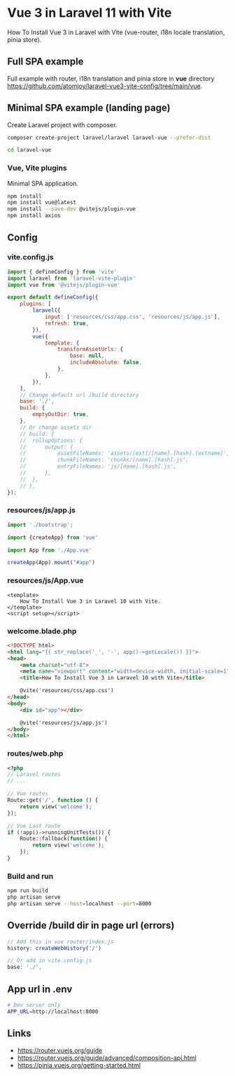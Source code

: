# Vue 3 in Laravel 11 with Vite

How To Install Vue 3 in Laravel with Vite (vue-router, i18n locale translation, pinia store).

## Full SPA example

Full example with router, i18n translation and pinia store in **vue** directory <https://github.com/atomjoy/laravel-vue3-vite-config/tree/main/vue>.

## Minimal SPA example (landing page)

Create Laravel project with composer.

```sh
composer create-project laravel/laravel laravel-vue --prefer-dist

cd laravel-vue
```

### Vue, Vite plugins

Minimal SPA application.

```sh
npm install
npm install vue@latest
npm install --save-dev @vitejs/plugin-vue
npm install axios
```

## Config

### vite.config.js

```js
import { defineConfig } from 'vite'
import laravel from 'laravel-vite-plugin'
import vue from '@vitejs/plugin-vue'

export default defineConfig({
	plugins: [
		laravel({
			input: ['resources/css/app.css', 'resources/js/app.js'],
			refresh: true,
		}),
		vue({
			template: {
				transformAssetUrls: {
					base: null,
					includeAbsolute: false,
				},
			},
		}),
	],
	// Change default url /build directory
	base: './', 
	build: {
		emptyOutDir: true,
	},
	// Or change assets dir
	// build: {
	// 	rollupOptions: {
	// 		output: {
	// 			assetFileNames: 'assets/[ext]/[name].[hash].[extname]',
	// 			chunkFileNames: 'chunks/[name].[hash].js',
	// 			entryFileNames: 'js/[name].[hash].js',
	// 		},
	// 	},
	// },
});
```

### resources/js/app.js

```js
import './bootstrap';

import {createApp} from 'vue'

import App from './App.vue'

createApp(App).mount("#app")
```

### resources/js/App.vue

```vue
<template>
    How To Install Vue 3 in Laravel 10 with Vite.
</template>
<script setup></script>
```

### welcome.blade.php

```html
<!DOCTYPE html>
<html lang="{{ str_replace('_', '-', app()->getLocale()) }}">
<head>
    <meta charset="utf-8">
    <meta name="viewport" content="width=device-width, initial-scale=1">
    <title>How To Install Vue 3 in Laravel 10 with Vite</title>

    @vite('resources/css/app.css')
</head>
<body>
    <div id="app"></div>

    @vite('resources/js/app.js')
</body>
</html>
```

### routes/web.php

```php
<?php
// Laravel routes
// ...

// Vue routes
Route::get('/', function () {
    return view('welcome');
});

// Vue Last route
if (!app()->runningUnitTests()) {
	Route::fallback(function() {
	    return view('welcome');
	});
}
```

### Build and run

```sh
npm run build
php artisan serve
php artisan serve --host=localhost --port=8000
```

## Override /build dir in page url (errors)

```js
// Add this in vue router/index.js
history: createWebHistory('/')

// Or add in vite.config.js
base: './', 
```

## App url in .env

```sh
# Dev server only
APP_URL=http://localhost:8000
```

## Links

- <https://router.vuejs.org/guide>
- <https://router.vuejs.org/guide/advanced/composition-api.html>
- <https://pinia.vuejs.org/getting-started.html>
